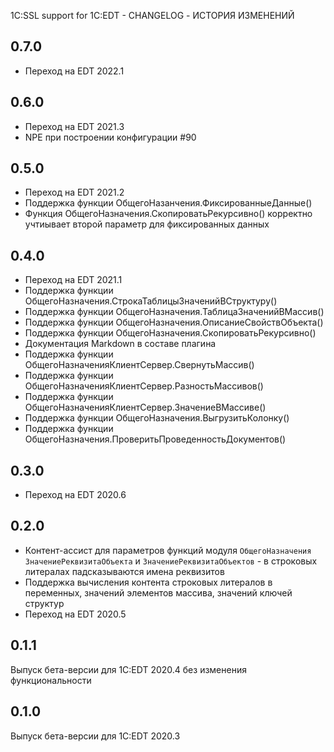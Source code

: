 1C:SSL support for 1C:EDT - CHANGELOG - ИСТОРИЯ ИЗМЕНЕНИЙ

## 0.7.0

* Переход на EDT 2022.1

## 0.6.0

* Переход на EDT 2021.3
* NPE при построении конфигурации #90

## 0.5.0

* Переход на EDT 2021.2
* Поддержка функции ОбщегоНазанчения.ФиксированныеДанные()
* Функция ОбщегоНазначения.СкопироватьРекурсивно() корректно учтиывает второй параметр для фиксированных данных

## 0.4.0

* Переход на EDT 2021.1
* Поддержка функции ОбщегоНазначения.СтрокаТаблицыЗначенийВСтруктуру()
* Поддержка функции ОбщегоНазначения.ТаблицаЗначенийВМассив()
* Поддержка функции ОбщегоНазначения.ОписаниеСвойствОбъекта()
* Поддержка функции ОбщегоНазначения.СкопироватьРекурсивно()
* Документация Markdown в составе плагина
* Поддержка функции ОбщегоНазначенияКлиентСервер.СвернутьМассив()
* Поддержка функции ОбщегоНазначенияКлиентСервер.РазностьМассивов()
* Поддержка функции ОбщегоНазначенияКлиентСервер.ЗначениеВМассиве()
* Поддержка функции ОбщегоНазначения.ВыгрузитьКолонку()
* Поддержка функции ОбщегоНазначения.ПроверитьПроведенностьДокументов()

## 0.3.0

* Переход на EDT 2020.6

## 0.2.0

* Контент-ассист для параметров функций модуля `ОбщегоНазначения` `ЗначениеРеквизитаОбъекта` и `ЗначениеРеквизитаОбъектов` - в строковых литералах падсказываются имена реквизитов
* Поддержка вычисления контента строковых литералов в переменных, значений элементов массива, значений ключей структур
* Переход на EDT 2020.5

## 0.1.1

Выпуск бета-версии для 1C:EDT 2020.4 без изменения функциональности

## 0.1.0

Выпуск бета-версии для 1C:EDT 2020.3
